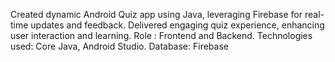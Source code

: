 Created dynamic Android Quiz app using Java, leveraging Firebase for real-time updates and feedback. 
Delivered engaging quiz experience, enhancing user interaction and learning.
Role : Frontend and Backend.
Technologies used: Core Java, Android Studio.
Database: Firebase

